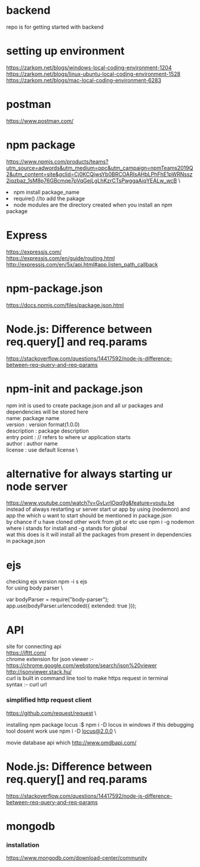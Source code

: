 # backend
repo is for getting started with backend

# setting up environment 
https://zarkom.net/blogs/windows-local-coding-environment-1204 \
https://zarkom.net/blogs/linux-ubuntu-local-coding-environment-1528 \
https://zarkom.net/blogs/mac-local-coding-environment-6283

# postman 
https://www.postman.com/

# npm package
https://www.npmjs.com/products/teams?utm_source=adwords&utm_medium=ppc&utm_campaign=npmTeams2019Q2&utm_content=site&gclid=Cj0KCQjwsYb0BRCOARIsAHbLPhFhE1pWRNssz2jqzbaz_1sM8p76GBcmqe7pVqGejLgLhKzrCTsPwggaAiqYEALw_wcB  \

<li>npm install package_name</li>
<li>require() //to add the pakage</li>
<li> node modules are the directory created when you install an npm package </li>

# Express 
https://expressjs.com/ \
https://expressjs.com/en/guide/routing.html  \
http://expressjs.com/en/5x/api.html#app.listen_path_callback

# npm-package.json
https://docs.npmjs.com/files/package.json.html

# Node.js: Difference between req.query[] and req.params
https://stackoverflow.com/questions/14417592/node-js-difference-between-req-query-and-req-params

# npm-init and package.json
npm init is used to create package.json and all ur packages and dependencies will be stored here \
name: package name \
version : version format(1.0.0) \
description : package description \
entry point :  // refers to where ur application starts \
author : author name \
license : use default license \  

# alternative for always starting ur node server 
https://www.youtube.com/watch?v=GvLvrlOqq9g&feature=youtu.be \
instead of always restarting ur server start ur app by using  (nodemon) and app the which u want to start should be mentioned in package.json \
by chance if u have cloned other work from git or etc use npm i -g nodemon where i stands for install and -g stands for global  \
wat this does is it will install all the packages from present in dependencies in package.json 


# ejs

checking ejs version npm -i s ejs \
for using body parser \



var bodyParser = require("body-parser"); \
app.use(bodyParser.urlencoded({ extended: true }));


# API
site for connecting api \
https://ifttt.com/  \
chrome extension for json viewer :- https://chrome.google.com/webstore/search/json%20viewer  \
http://jsonviewer.stack.hu/ \
curl is built in command line tool to make https request in terminal \
syntax :- curl url

### simplified http request client 
https://github.com/request/request \

installing npm package locus :$ npm i -D locus in windows if this debugging tool dosent work use npm i -D locus@2.0.0 \

movie database api which http://www.omdbapi.com/


# Node.js: Difference between req.query[] and req.params

https://stackoverflow.com/questions/14417592/node-js-difference-between-req-query-and-req-params

# mongodb
### installation
https://www.mongodb.com/download-center/community

